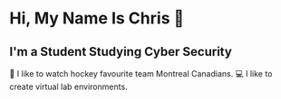 # Hi, My Name Is Chris 👋 


## I'm a Student Studying Cyber Security

🏒 I like to watch hockey favourite team Montreal Canadians.
💻 I like to create virtual lab environments.


